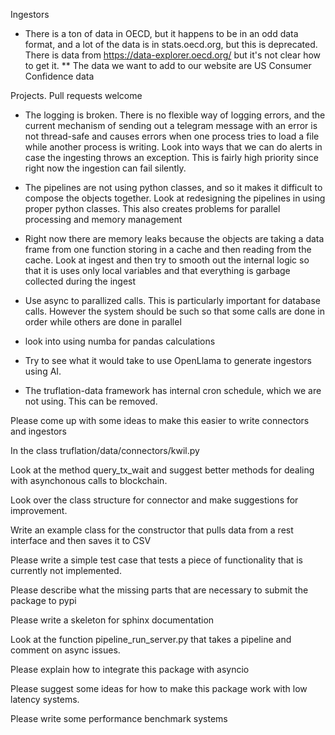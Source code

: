 Ingestors

* There is a ton of data in OECD, but it happens to be in an odd data
  format, and a lot of the data is in stats.oecd.org, but this is
  deprecated.  There is data from https://data-explorer.oecd.org/ but
  it's not clear how to get it.
** The data we want to add to our website are US Consumer Confidence data



Projects.  Pull requests welcome


* The logging is broken.  There is no flexible way of logging errors,
  and the current mechanism of sending out a telegram message with an
  error is not thread-safe and causes errors when one process tries to
  load a file while another process is writing.  Look into ways that
  we can do alerts in case the ingesting throws an exception.  This is
  fairly high priority since right now the ingestion can fail silently.

* The pipelines are not using python classes, and so it makes it
  difficult to compose the objects together.  Look at redesigning the
  pipelines in using proper python classes.  This also creates
  problems for parallel processing and memory management

* Right now there are memory leaks because the objects are taking a
  data frame from one function storing in a cache and then reading
  from the cache.  Look at ingest and then try to smooth out the
  internal logic so that it is uses only local variables and that
  everything is garbage collected during the ingest

* Use async to parallized calls.  This is particularly important for
  database calls.  However the system should be such so that some
  calls are done in order while others are done in parallel

* look into using numba for pandas calculations

* Try to see what it would take to use OpenLlama to generate ingestors
  using AI.

* The truflation-data framework has internal cron schedule, which we are
  not using.  This can be removed.


Please come up with some ideas to make this easier to write connectors
and ingestors

In the class truflation/data/connectors/kwil.py

   Look at the method query_tx_wait and suggest better methods for
   dealing with asynchonous calls to blockchain.

Look over the class structure for connector and make suggestions for
improvement.

Write an example class for the constructor that pulls data from a rest
interface and then saves it to CSV

Please write a simple test case that tests a piece of functionality
that is currently not implemented.

Please describe what the missing parts that are necessary to submit
the package to pypi

Please write a skeleton for sphinx documentation

Look at the function pipeline_run_server.py that takes a pipeline and
comment on async issues.

Please explain how to integrate this package with asyncio

Please suggest some ideas for how to make this package work with low
latency systems.

Please write some performance benchmark systems
